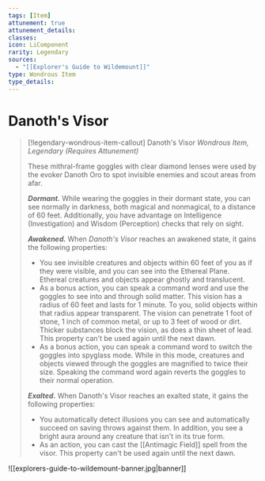 ```yaml
---
tags: [Item]
attunement: true
attunement_details: 
classes: 
icon: LiComponent
rarity: Legendary
sources:
  - "[[Explorer's Guide to Wildemount]]"
type: Wondrous Item
type_details: 
---
```

# Danoth's Visor
>[!legendary-wondrous-item-callout] Danoth's Visor
>*Wondrous Item, Legendary (Requires Attunement)*
>
>These mithral-frame goggles with clear diamond lenses were used by the evoker Danoth Oro to spot invisible enemies and scout areas from afar.
>
>***Dormant.*** While wearing the goggles in their dormant state, you can see normally in darkness, both magical and nonmagical, to a distance of 60 feet. Additionally, you have advantage on Intelligence (Investigation) and Wisdom (Perception) checks that rely on sight.
>
>***Awakened.*** When *Danoth's Visor* reaches an awakened state, it gains the following properties:
>
>* You see invisible creatures and objects within 60 feet of you as if they were visible, and you can see into the Ethereal Plane. Ethereal creatures and objects appear ghostly and translucent.
>* As a bonus action, you can speak a command word and use the goggles to see into and through solid matter. This vision has a radius of 60 feet and lasts for 1 minute. To you, solid objects within that radius appear transparent. The vision can penetrate 1 foot of stone, 1 inch of common metal, or up to 3 feet of wood or dirt. Thicker substances block the vision, as does a thin sheet of lead. This property can't be used again until the next dawn.
>* As a bonus action, you can speak a command word to switch the goggles into spyglass mode. While in this mode, creatures and objects viewed through the goggles are magnified to twice their size. Speaking the command word again reverts the goggles to their normal operation.
>
>***Exalted.*** When Danoth's Visor reaches an exalted state, it gains the following properties:
>
>* You automatically detect illusions you can see and automatically succeed on saving throws against them. In addition, you see a bright aura around any creature that isn't in its true form.
>* As an action, you can cast the [[Antimagic Field]] spell from the visor. This property can't be used again until the next dawn.

![[explorers-guide-to-wildemount-banner.jpg|banner]]